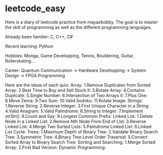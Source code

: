 # leetcode_easy



Here is a diary of leetcode practice from mayaobobby. The goal is to master the skill of programming as well as the different programming languages. 

Already been familier:
C, C++, C#

Recent learning:
Python

Hobbies:
Monga, Game Developping, Tennis, Bouldering, Guitar, Rollerskating...

Career:
Quantum Communication -> Hardware Developping -> System Design -> FPGA Programming

Here are the ideas of each quiz:
Array:
1.Remove Duplicates from Sorted Array:
2.Best Time to Buy and Sell Stock II:
3.Rotate Array:
4.Contains Duplicate:
5.Single Number:
6.Intersection of Two Arrays II:
7.Plus One:
8.Move Zeros:
9.Two Sum:
10.Valid Sodoku:
11.Rotate Image:
Strings:
1.Reverse String:
2.Reverse Integer:
3.First Unique Character in a String:
4.Valid Anagram:
5.Valid Palindrome:
6.String to Integer:
7.Implement strStr():
8.Count and Say:
9.Longest Commom Prefix:
Linked List:
1.Delete Node in a Linked List:
2.Remove Nth Node From End of List:
3.Reverse Linked List:
4.Merge Two Sorted Lists:
5.Palindrome Linked List:
6.Linked List Cycle:
Trees:
1.Maximum Depth of Binary Tree:
2.Validate Binary Search Tree:
3.Symmetric Tree:
4.Binary Tree Level Order Traversal:
5.Convert Sorted Array to Binary Search Tree:
Sorting and Searching:
1.Merge Sorted Array:
2.First Bad Version:
Dynamic Programming:


